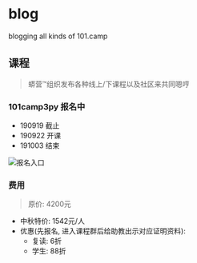 # blog
blogging all kinds of 101.camp

## 课程
> 蟒营™组织发布各种线上/下课程以及社区来共同嗯哼

### 101camp3py 报名中

- 190919 截止
- 190922 开课
- 191003 结束

![报名入口](https://ipic.zoomquiet.top/2019-09-12-101camp3py-reg-rq.jpg)

### 费用
> 原价: 4200元

- 中秋特价: 1542元/人
- 优惠(先报名, 进入课程群后给助教出示对应证明资料):
    + 复读: 6折
    + 学生: 88折
